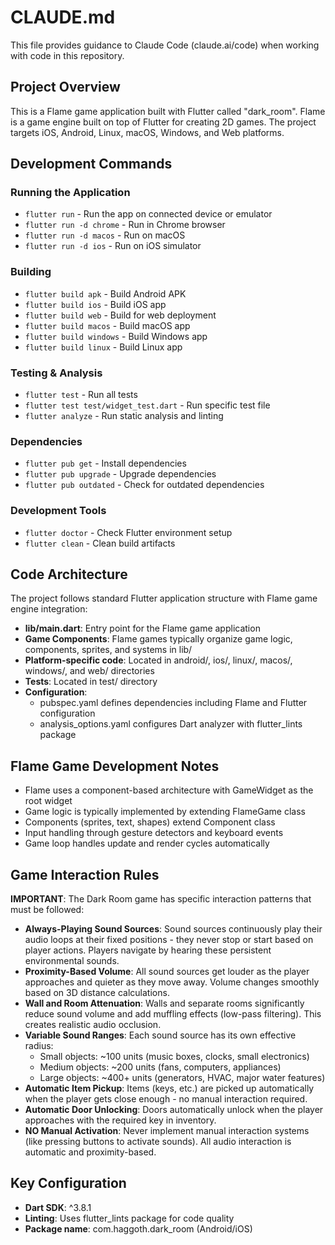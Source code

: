 # CLAUDE.md

This file provides guidance to Claude Code (claude.ai/code) when working with code in this repository.

## Project Overview

This is a Flame game application built with Flutter called "dark_room". Flame is a game engine built on top of Flutter for creating 2D games. The project targets iOS, Android, Linux, macOS, Windows, and Web platforms.

## Development Commands

### Running the Application
- `flutter run` - Run the app on connected device or emulator
- `flutter run -d chrome` - Run in Chrome browser
- `flutter run -d macos` - Run on macOS
- `flutter run -d ios` - Run on iOS simulator

### Building
- `flutter build apk` - Build Android APK
- `flutter build ios` - Build iOS app
- `flutter build web` - Build for web deployment
- `flutter build macos` - Build macOS app
- `flutter build windows` - Build Windows app
- `flutter build linux` - Build Linux app

### Testing & Analysis
- `flutter test` - Run all tests
- `flutter test test/widget_test.dart` - Run specific test file
- `flutter analyze` - Run static analysis and linting

### Dependencies
- `flutter pub get` - Install dependencies
- `flutter pub upgrade` - Upgrade dependencies
- `flutter pub outdated` - Check for outdated dependencies

### Development Tools
- `flutter doctor` - Check Flutter environment setup
- `flutter clean` - Clean build artifacts

## Code Architecture

The project follows standard Flutter application structure with Flame game engine integration:

- **lib/main.dart**: Entry point for the Flame game application
- **Game Components**: Flame games typically organize game logic, components, sprites, and systems in lib/
- **Platform-specific code**: Located in android/, ios/, linux/, macos/, windows/, and web/ directories
- **Tests**: Located in test/ directory
- **Configuration**: 
  - pubspec.yaml defines dependencies including Flame and Flutter configuration
  - analysis_options.yaml configures Dart analyzer with flutter_lints package

## Flame Game Development Notes

- Flame uses a component-based architecture with GameWidget as the root widget
- Game logic is typically implemented by extending FlameGame class
- Components (sprites, text, shapes) extend Component class
- Input handling through gesture detectors and keyboard events
- Game loop handles update and render cycles automatically

## Game Interaction Rules

**IMPORTANT**: The Dark Room game has specific interaction patterns that must be followed:

- **Always-Playing Sound Sources**: Sound sources continuously play their audio loops at their fixed positions - they never stop or start based on player actions. Players navigate by hearing these persistent environmental sounds.
- **Proximity-Based Volume**: All sound sources get louder as the player approaches and quieter as they move away. Volume changes smoothly based on 3D distance calculations.
- **Wall and Room Attenuation**: Walls and separate rooms significantly reduce sound volume and add muffling effects (low-pass filtering). This creates realistic audio occlusion.
- **Variable Sound Ranges**: Each sound source has its own effective radius:
  - Small objects: ~100 units (music boxes, clocks, small electronics)
  - Medium objects: ~200 units (fans, computers, appliances)
  - Large objects: ~400+ units (generators, HVAC, major water features)
- **Automatic Item Pickup**: Items (keys, etc.) are picked up automatically when the player gets close enough - no manual interaction required.
- **Automatic Door Unlocking**: Doors automatically unlock when the player approaches with the required key in inventory.
- **NO Manual Activation**: Never implement manual interaction systems (like pressing buttons to activate sounds). All audio interaction is automatic and proximity-based.

## Key Configuration

- **Dart SDK**: ^3.8.1
- **Linting**: Uses flutter_lints package for code quality
- **Package name**: com.haggoth.dark_room (Android/iOS)